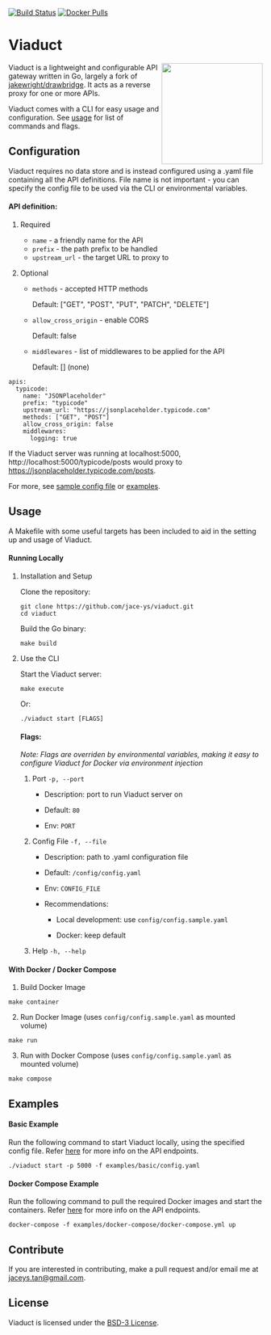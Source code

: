 [![Build Status][ci-build]][ci-status]
[![Docker Pulls][docker-pulls]][docker-image]

[ci-build]:	https://img.shields.io/travis/jace-ys/viaduct/master.svg?style=for-the-badge&logo=travis
[ci-status]: https://travis-ci.com/jace-ys/viaduct
[docker-pulls]: https://img.shields.io/docker/pulls/jaceys/viaduct.svg?style=for-the-badge&logo=docker
[docker-image]: https://hub.docker.com/r/jaceys/viaduct

# Viaduct

<img src="https://www.getyourguide.com/magazine/wp-content/uploads/2018/07/Glenfinnan-Viaduct-GetYourGuide.jpg" height="200" align="right"/>

Viaduct is a lightweight and configurable API gateway written in Go, largely a fork of [jakewright/drawbridge](https://github.com/jakewright/drawbridge). It acts as a reverse proxy for one or more APIs.

Viaduct comes with a CLI for easy usage and configuration. See [usage](https://github.com/jace-ys/viaduct#running-locally) for list of commands and flags.

## Configuration

Viaduct requires no data store and is instead configured using a .yaml file containing all the API definitions. File name is not important - you can specify the config file to be used via the CLI or environmental variables.

#### API definition:

1. Required

   * `name` - a friendly name for the API
   * `prefix` - the path prefix to be handled
   * `upstream_url` - the target URL to proxy to

2. Optional

   * `methods` - accepted HTTP methods

      Default: ["GET", "POST", "PUT", "PATCH", "DELETE"]

   * `allow_cross_origin` - enable CORS

      Default: false

   * `middlewares` - list of middlewares to be applied for the API

      Default: [] (none)

```
apis:
  typicode:
    name: "JSONPlaceholder"
    prefix: "typicode"
    upstream_url: "https://jsonplaceholder.typicode.com"
    methods: ["GET", "POST"]
    allow_cross_origin: false
    middlewares:
      logging: true
```

If the Viaduct server was running at localhost:5000, http://localhost:5000/typicode/posts would proxy to https://jsonplaceholder.typicode.com/posts.

For more, see [sample config file](https://github.com/jace-ys/viaduct/blob/master/config/config.sample.yaml) or [examples](https://github.com/jace-ys/viaduct/tree/master/examples).

## Usage

A Makefile with some useful targets has been included to aid in the setting up and usage of Viaduct.

#### Running Locally

1. Installation and Setup

   Clone the repository:

   ```
   git clone https://github.com/jace-ys/viaduct.git
   cd viaduct
   ```

   Build the Go binary:

   ```
   make build
   ```

2. Use the CLI

   Start the Viaduct server:

   ```
   make execute
   ```

   Or:

   ```
   ./viaduct start [FLAGS]
   ```

   #### Flags:

   _Note: Flags are overriden by environmental variables, making it easy to configure Viaduct for Docker via environment injection_

   1. Port `-p, --port`

      * Description: port to run Viaduct server on

      * Default: `80`

      * Env: `PORT`

   2. Config File `-f, --file`

      * Description: path to .yaml configuration file

      * Default: `/config/config.yaml`

      * Env: `CONFIG_FILE`

      * Recommendations:

         - Local development: use `config/config.sample.yaml`

         - Docker: keep default

   3. Help `-h, --help`

#### With Docker / Docker Compose

1. Build Docker Image

```
make container
```

2. Run Docker Image (uses `config/config.sample.yaml` as mounted volume)

```
make run
```

3. Run with Docker Compose (uses `config/config.sample.yaml` as mounted volume)

```
make compose
```

## Examples

#### Basic Example

Run the following command to start Viaduct locally, using the specified config file. Refer [here](https://github.com/jace-ys/viaduct/tree/master/examples/basic) for more info on the API endpoints.

```
./viaduct start -p 5000 -f examples/basic/config.yaml
```

#### Docker Compose Example

Run the following command to pull the required Docker images and start the containers. Refer [here](https://github.com/jace-ys/viaduct/tree/master/examples/docker-compose) for more info on the API endpoints.

```
docker-compose -f examples/docker-compose/docker-compose.yml up
```

## Contribute
If you are interested in contributing, make a pull request and/or email me at jaceys.tan@gmail.com.

## License
Viaduct is licensed under the [BSD-3 License](https://github.com/jace-ys/viaduct/tree/master/LICENSE).
